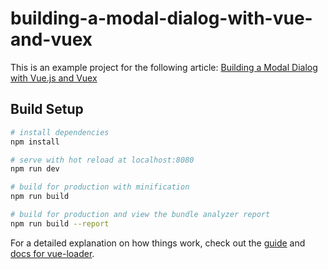 # building-a-modal-dialog-with-vue-and-vuex

This is an example project for the following article: [Building a Modal Dialog with Vue.js and Vuex](https://markus.oberlehner.net/blog/building-a-modal-dialog-with-vue-and-vuex/)

## Build Setup

``` bash
# install dependencies
npm install

# serve with hot reload at localhost:8080
npm run dev

# build for production with minification
npm run build

# build for production and view the bundle analyzer report
npm run build --report
```

For a detailed explanation on how things work, check out the [guide](http://vuejs-templates.github.io/webpack/) and [docs for vue-loader](http://vuejs.github.io/vue-loader).
